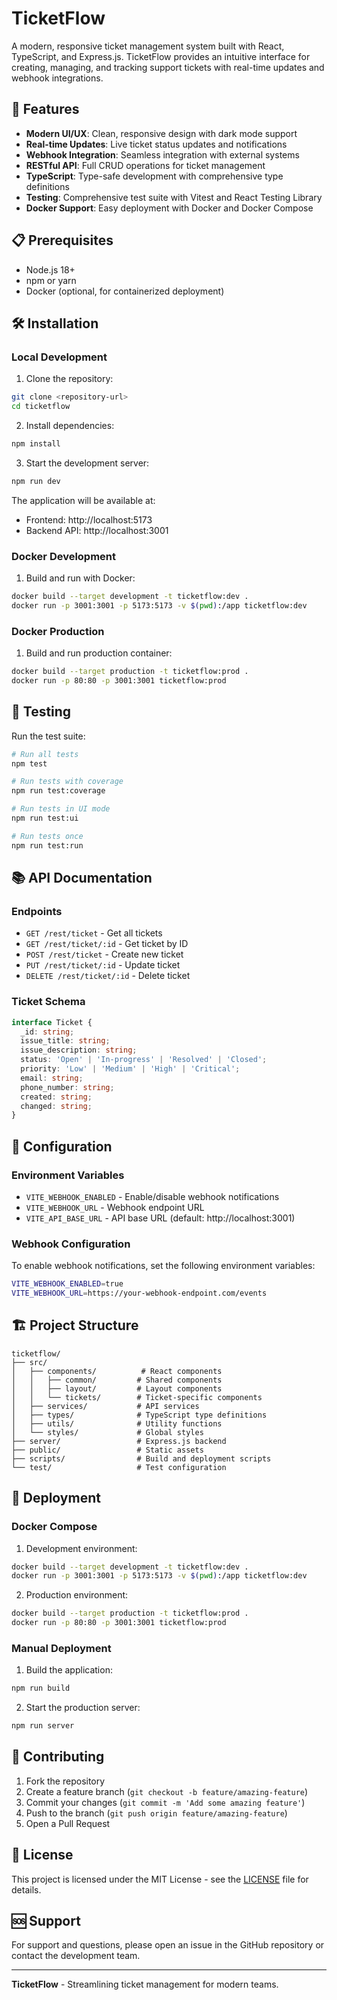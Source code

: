 # TicketFlow

A modern, responsive ticket management system built with React, TypeScript, and Express.js. TicketFlow provides an intuitive interface for creating, managing, and tracking support tickets with real-time updates and webhook integrations.

## 🚀 Features

- **Modern UI/UX**: Clean, responsive design with dark mode support
- **Real-time Updates**: Live ticket status updates and notifications
- **Webhook Integration**: Seamless integration with external systems
- **RESTful API**: Full CRUD operations for ticket management
- **TypeScript**: Type-safe development with comprehensive type definitions
- **Testing**: Comprehensive test suite with Vitest and React Testing Library
- **Docker Support**: Easy deployment with Docker and Docker Compose

## 📋 Prerequisites

- Node.js 18+ 
- npm or yarn
- Docker (optional, for containerized deployment)

## 🛠️ Installation

### Local Development

1. Clone the repository:
```bash
git clone <repository-url>
cd ticketflow
```

2. Install dependencies:
```bash
npm install
```

3. Start the development server:
```bash
npm run dev
```

The application will be available at:
- Frontend: http://localhost:5173
- Backend API: http://localhost:3001

### Docker Development

1. Build and run with Docker:
```bash
docker build --target development -t ticketflow:dev .
docker run -p 3001:3001 -p 5173:5173 -v $(pwd):/app ticketflow:dev
```

### Docker Production

1. Build and run production container:
```bash
docker build --target production -t ticketflow:prod .
docker run -p 80:80 -p 3001:3001 ticketflow:prod
```

## 🧪 Testing

Run the test suite:

```bash
# Run all tests
npm test

# Run tests with coverage
npm run test:coverage

# Run tests in UI mode
npm run test:ui

# Run tests once
npm run test:run
```

## 📚 API Documentation

### Endpoints

- `GET /rest/ticket` - Get all tickets
- `GET /rest/ticket/:id` - Get ticket by ID
- `POST /rest/ticket` - Create new ticket
- `PUT /rest/ticket/:id` - Update ticket
- `DELETE /rest/ticket/:id` - Delete ticket

### Ticket Schema

```typescript
interface Ticket {
  _id: string;
  issue_title: string;
  issue_description: string;
  status: 'Open' | 'In-progress' | 'Resolved' | 'Closed';
  priority: 'Low' | 'Medium' | 'High' | 'Critical';
  email: string;
  phone_number: string;
  created: string;
  changed: string;
}
```

## 🔧 Configuration

### Environment Variables

- `VITE_WEBHOOK_ENABLED` - Enable/disable webhook notifications
- `VITE_WEBHOOK_URL` - Webhook endpoint URL
- `VITE_API_BASE_URL` - API base URL (default: http://localhost:3001)

### Webhook Configuration

To enable webhook notifications, set the following environment variables:

```bash
VITE_WEBHOOK_ENABLED=true
VITE_WEBHOOK_URL=https://your-webhook-endpoint.com/events
```

## 🏗️ Project Structure

```
ticketflow/
├── src/
│   ├── components/          # React components
│   │   ├── common/         # Shared components
│   │   ├── layout/         # Layout components
│   │   └── tickets/        # Ticket-specific components
│   ├── services/           # API services
│   ├── types/              # TypeScript type definitions
│   ├── utils/              # Utility functions
│   └── styles/             # Global styles
├── server/                 # Express.js backend
├── public/                 # Static assets
├── scripts/                # Build and deployment scripts
└── test/                   # Test configuration
```

## 🚀 Deployment

### Docker Compose

1. Development environment:
```bash
docker build --target development -t ticketflow:dev .
docker run -p 3001:3001 -p 5173:5173 -v $(pwd):/app ticketflow:dev
```

2. Production environment:
```bash
docker build --target production -t ticketflow:prod .
docker run -p 80:80 -p 3001:3001 ticketflow:prod
```

### Manual Deployment

1. Build the application:
```bash
npm run build
```

2. Start the production server:
```bash
npm run server
```

## 🤝 Contributing

1. Fork the repository
2. Create a feature branch (`git checkout -b feature/amazing-feature`)
3. Commit your changes (`git commit -m 'Add some amazing feature'`)
4. Push to the branch (`git push origin feature/amazing-feature`)
5. Open a Pull Request

## 📄 License

This project is licensed under the MIT License - see the [LICENSE](LICENSE) file for details.

## 🆘 Support

For support and questions, please open an issue in the GitHub repository or contact the development team.

---

**TicketFlow** - Streamlining ticket management for modern teams.